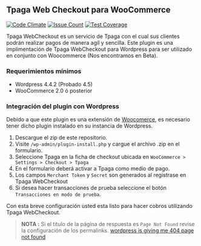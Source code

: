 ## Tpaga Web Checkout para WooCommerce

[![Code Climate](https://codeclimate.com/github/Tpaga/tpaga-woocomerce-plugin/badges/gpa.svg)](https://codeclimate.com/github/Tpaga/tpaga-woocomerce-plugin)	[![Issue Count](https://codeclimate.com/github/Tpaga/tpaga-woocomerce-plugin/badges/issue_count.svg)](https://codeclimate.com/github/Tpaga/tpaga-woocomerce-plugin)	[![Test Coverage](https://codeclimate.com/github/Tpaga/tpaga-woocomerce-plugin/badges/coverage.svg)](https://codeclimate.com/github/Tpaga/tpaga-woocomerce-plugin/coverage)

Tpaga WebCheckout es un servicio de Tpaga con el cual sus clientes podrán realizar pagos de manera agíl y sencilla. Este plugin es una implimentación de Tpaga WebCheckout para Wordpress para ser utilizado en conjunto con Woocommerce (Nos encontramos en Beta).

### Requerimientos mínimos

 - Wordpress 4.4.2 (Probado 4.5)
 - WooCommerce 2.0 ó posterior

### Integración del plugin con Wordpress
Debido a que este plugin es una extensión de [Woocomerce](https://www.woothemes.com/woocommerce/), es necesario tener dicho plugin instalado en su instancia de Wordpress.

1. Descargue el zip de este repositorio.
2. Visite `/wp-admin/plugin-install.php` y cargue el archivo .zip en el formulario.
3. Seleccione Tpaga en la ficha de checkout ubicada en  `WooCommerce > Settings > Checkout > Tpaga`
4. En el formulario deberá activar a Tpaga como medio de pago.
5. Los campos `Merchant Token` y `Secret` son generados al registrase en Tpaga WebCheckout
6. Si desea hacer transacciones de prueba seleccione el botón `Transacciones en modo de prueba`.

Con esta breve configuración usted esta listo para hacer cobros utilizando Tpaga WebCheckout.

> **NOTA :** Si el titulo de la página de respuesta es `Page Not Found` revise la configuración de los permalinks. [wordpress is giving me 404 page not found](http://stackoverflow.com/questions/5182534/wordpress-is-giving-me-404-page-not-found-for-all-pages-except-the-homepage#5182651)  
